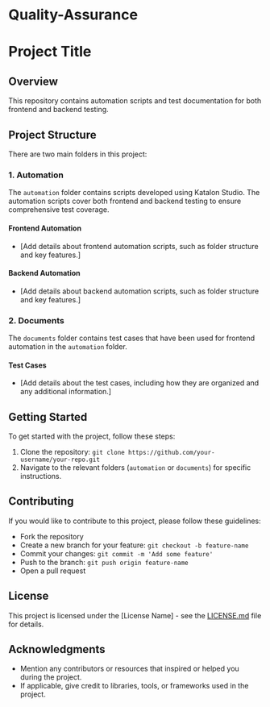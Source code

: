 # Quality-Assurance

# Project Title

## Overview

This repository contains automation scripts and test documentation for both frontend and backend testing.

## Project Structure

There are two main folders in this project:

### 1. Automation

The `automation` folder contains scripts developed using Katalon Studio. The automation scripts cover both frontend and backend testing to ensure comprehensive test coverage.

#### Frontend Automation

- [Add details about frontend automation scripts, such as folder structure and key features.]

#### Backend Automation

- [Add details about backend automation scripts, such as folder structure and key features.]

### 2. Documents

The `documents` folder contains test cases that have been used for frontend automation in the `automation` folder.

#### Test Cases

- [Add details about the test cases, including how they are organized and any additional information.]

## Getting Started

To get started with the project, follow these steps:

1. Clone the repository: `git clone https://github.com/your-username/your-repo.git`
2. Navigate to the relevant folders (`automation` or `documents`) for specific instructions.

## Contributing

If you would like to contribute to this project, please follow these guidelines:

- Fork the repository
- Create a new branch for your feature: `git checkout -b feature-name`
- Commit your changes: `git commit -m 'Add some feature'`
- Push to the branch: `git push origin feature-name`
- Open a pull request

## License

This project is licensed under the [License Name] - see the [LICENSE.md](LICENSE.md) file for details.

## Acknowledgments

- Mention any contributors or resources that inspired or helped you during the project.
- If applicable, give credit to libraries, tools, or frameworks used in the project.

